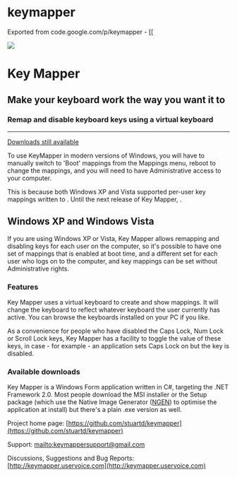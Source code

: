 # keymapper

Exported from code.google.com/p/keymapper - [[

![](http://justkeepswimming.net/keymapper/images/kmheader.png)

# Key Mapper

## Make your keyboard work the way you want it to

### Remap and disable keyboard keys using a virtual keyboard

* * *

[Downloads still available](https://code.google.com/p/keymapper/downloads/list)

To use KeyMapper in modern versions of Windows, you will have to manually switch to 'Boot' mappings from the Mappings menu, reboot to change the mappings, and you will need to have Administrative access to your computer.

This is because both Windows XP and Vista supported per-user key mappings written to . Until the next release of Key Mapper, .



## <a name="Windows_XP_and_Windows_Vista"></a>Windows XP and Windows Vista[](#Windows_XP_and_Windows_Vista)

If you are using Windows XP or Vista, Key Mapper allows remapping and disabling keys for each user on the computer, so it's possible to have one set of mappings that is enabled at boot time, and a different set for each user who logs on to the computer, and key mappings can be set without Administrative rights.

### <a name="Features"></a>Features[](#Features)

Key Mapper uses a virtual keyboard to create and show mappings. It will change the keyboard to reflect whatever keyboard the user currently has active. You can browse the keyboards installed on your PC if you like.

As a convenience for people who have disabled the Caps Lock, Num Lock or Scroll Lock keys, Key Mapper has a facility to toggle the value of these keys, in case - for example - an application sets Caps Lock on but the key is disabled.

### <a name="Available_downloads"></a>Available downloads[](#Available_downloads)

Key Mapper is a Windows Form application written in C#, targeting the .NET Framework 2.0\. Most people download the MSI installer or the Setup package (which use the Native Image Generator ([NGEN](http://msdn.microsoft.com/en-us/library/6t9t5wcf(VS.80).aspx)) to optimise the application at install) but there's a plain .exe version as well.

Project home page: [https://github.com/stuartd/keymapper](https://github.com/stuartd/keymapper)

Support: [mailto:keymappersupport@gmail.com](mailto:keymappersupport@gmail.com)

Discussions, Suggestions and Bug Reports: [http://keymapper.uservoice.com](http://keymapper.uservoice.com)
